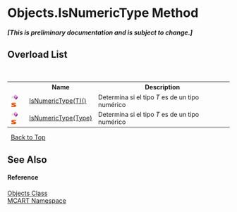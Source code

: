 # Objects.IsNumericType Method 
 _**\[This is preliminary documentation and is subject to change.\]**_


## Overload List
&nbsp;<table><tr><th></th><th>Name</th><th>Description</th></tr><tr><td>![Public method](media/pubmethod.gif "Public method")![Static member](media/static.gif "Static member")</td><td><a href="1e24e403-92f4-eb4c-ac0d-66dbf3e88c30">IsNumericType(T)()</a></td><td>
Determina si el tipo *T* es de un tipo numérico</td></tr><tr><td>![Public method](media/pubmethod.gif "Public method")![Static member](media/static.gif "Static member")</td><td><a href="f940035c-a969-1c08-436b-81fa179868f0">IsNumericType(Type)</a></td><td>
Determina si el tipo *T* es de un tipo numérico</td></tr></table>&nbsp;
<a href="#objects.isnumerictype-method">Back to Top</a>

## See Also


#### Reference
<a href="bed01b44-1ba8-b02e-7f19-0855e84b8dbd">Objects Class</a><br /><a href="89e7854f-fe6f-d208-fb0c-b17953422852">MCART Namespace</a><br />